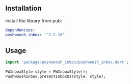 ## Installation

Install the library from pub:

```yaml
dependencies:
pushwoosh_inbox: '^2.2.16'
```

## Usage
```dart
import 'package:pushwoosh_inbox/pushwoosh_inbox.dart';
...
PWInboxStyle style = PWInboxStyle();
PushwooshInbox.presentInboxUI(style: style);
```
